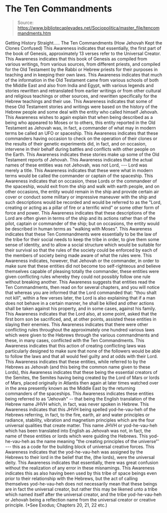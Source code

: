 # The Ten Commandments

> Source: https://www.bibliotecapleyades.net/Sociopolitica/master_file/tencommandments.htm

Getting History Straight.....
The Ten Commandments
(How
Jehovah Kept the Clones Confused)
This Awareness indicates that essentially,
the first part of the book of Genesis, approximately 13 verses refer
to the Universal Creator. This Awareness indicates that this book of Genesis
as compiled from various writings, from various sources, from different priests,
and compiled for the Old Testament by the Rabbi or Hebrew priests for their
purposes in teaching and in keeping their own laws.
This Awareness indicates that much
of the information in the Old Testament came from various schools of both
the Middle East and also from India and Egypt, with various legends and stories
rewritten and retranslated from earlier writings or from other cultural and
religious teachings or other sources, and rewritten specifically for the Hebrew
teachings and their use. This Awareness indicates that some of these Old Testament
stories and writings were based on the history of the Hebrew people and some
deal with the entity who called himself Jehovah.
This Awareness wishes to again explain
that when being described as a being who appeared to Moses or to others, this
entity reported in the Old Testament as Jehovah was, in fact, a commander
of what may in modern terms be called an UFO or spaceship. This Awareness
indicates that these commanders having occasion to check on the operation
of their clones or the results of their genetic experiments did, in fact,
and on occasion, intervene in their behalf during battles and conflicts with
other people on the Earth.
This Awareness indicates these stories
make up some of the Old Testament reports of Jehovah. This Awareness indicates
that the actual names of these entities was not Jehovah, was not Lord, ---
Lord
was merely a title. This Awareness indicates that these were what in modern
terms would be called the commander or captain of the spaceship. This Awareness
indicates that on occasion, these Lords or the commandeer of the spaceship,
would exit from the ship and walk with earth people, and on other occasions,
the entity would remain in the ship and provide certain air cover or conduct
some military or impressive maneuver with the ship and such descriptions would
be recorded and would be referred to as the "Lord, creating or acting
as a pillar of fire or a terrific wind" or some other form of force and
power. This Awareness indicates that these descriptions of the Lord are often
given in terms of the ship and its actions rather than of the pilot, captain
or commander of the ship; but on occasions, the entity would be described
in human terms as "walking with Moses".
This Awareness indicates that these
Ten Commandments were essentially to be the law of the tribe for their social
needs to keep the tribe in order, to give them some sense of identity, and
to allow a social structure which would be suitable for their survival so
that the rules of the society could be enforced by each of the members of
society being made aware of what the rules were. This Awareness indicates,
however, that Jehovah or the commander, in order to make sure that these entities
did not become too self-righteous and believe themselves capable of pleasing
totally the commander, these entities were given conflicting rules whereby
they could not possibly follow one rule without breaking another.
This Awareness suggests that entities
read the Ten Commandments, then read on for several chapters, and you will
notice that whereas you are informed that the Lord commanded that:
"thou shalt not kill", within a few verses later, the Lord is also explaining
that if a man does not behave in a certain manner, he shall be killed and
other actions shall be taken against his property, and in some cases, against
his family. This Awareness indicates that the Lord also, at some point, asked
that the first born son be sacrificed, and, at other points, assisted these
entities in slaying their enemies.
This Awareness indicates that there
were other conflicting rules throughout the approximately one hundred various
laws which were given to the Hebrews through the various commandments and
these, in many cases, conflicted with the Ten Commandments. This Awareness
indicates that this action of creating conflicting laws was particularly designed
to make sure that none of the followers would be able to follow the laws and
that all would feel guilty and at odds with their Lord.
This Awareness indicates that these
entities, while referred to by the Hebrews as Jehovah (and this being the
common name given to these Lords), this Awareness indicates that these being
the essential creators of the Semites, the Semites having being created by
the Lord of Mars or lords of Mars, placed originally in Atlantis then again
at later times watched over in the area presently known as the Middle East
by the returning commanders of the spaceships. This Awareness indicates these
entities being referred to as "Jehovah" -- that being the English
translation of the Hebrew name JHVH which, in fact, was never spoken
in Hebrew.
This Awareness indicates that this
JHVH being spelled yod-he-vau-heh of the Hebrews referring, in fact,
to the fire, earth, air and water principles or radiance, stability, vibration
and magnetism principles which are the four universal qualities that create
matter. This name JHVH or yod-he-vau-heh which has been translated
into English as Jehovah was not, in fact, the name of these entities or lords
which were guiding the Hebrews. This yod-he-vau-heh as the name meaning "the
creating principles of the universe"' --- this as a code for the building
block of universal creative forces.
This Awareness indicates that the
yod-he-vau-heh was assigned by the Hebrews to their lord in the belief that
the, (the lords), were the universal deity. This Awareness indicates that
essentially, there was great confusion without the realization of any error
in these misnamings. This Awareness indicates this as also having been used
by this tribe of space beings even prior to their relationship with the Hebrews,
but the act of calling themselves yod-he-vau-heh does not necessarily mean
that these beings are in fact the universal creator, but rather this may be
likened unto a tribe which named itself after the universal creator, and
the
tribe yod-he-vau-heh or Jehovah being a reflection name from the universal
creator or creative principle.
(*See Exodus; Chapters 20, 21, 22 etc.)
